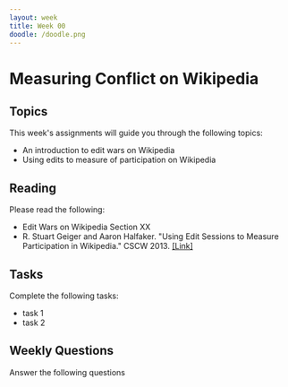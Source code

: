 ```yaml
---
layout: week
title: Week 00
doodle: /doodle.png
---
```


# Measuring Conflict on Wikipedia

## Topics

This week's assignments will guide you through the following topics:
* An introduction to edit wars on Wikipedia
* Using edits to measure of participation on Wikipedia

## Reading

Please read the following:
* Edit Wars on Wikipedia Section XX
* R. Stuart Geiger and Aaron Halfaker. "Using Edit Sessions to Measure
  Participation in Wikipedia."
  CSCW 2013. [[Link]](http://stuartgeiger.com/cscw-sessions.pdf)  

## Tasks

Complete the following tasks:
* task 1
* task 2

## Weekly Questions

Answer the following questions
